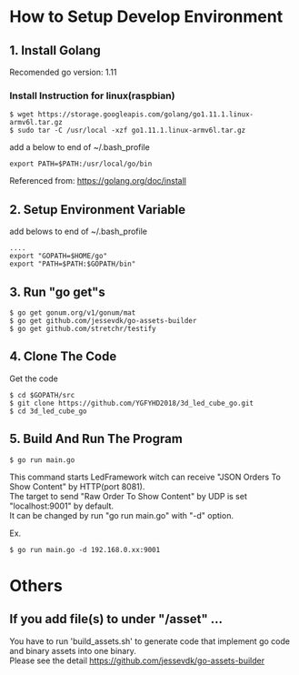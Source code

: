 # How to Setup Develop Environment

## 1. Install Golang

Recomended go version: 1.11


### Install Instruction for linux(raspbian)

```shell
$ wget https://storage.googleapis.com/golang/go1.11.1.linux-armv6l.tar.gz 
$ sudo tar -C /usr/local -xzf go1.11.1.linux-armv6l.tar.gz
```

add a below to end of ~/.bash_profile  
```shell
export PATH=$PATH:/usr/local/go/bin
```


Referenced from: https://golang.org/doc/install


## 2. Setup Environment Variable
add belows to end of ~/.bash_profile
```shell
....
export "GOPATH=$HOME/go"
export "PATH=$PATH:$GOPATH/bin"
```

## 3. Run "go get"s

```shell
$ go get gonum.org/v1/gonum/mat
$ go get github.com/jessevdk/go-assets-builder
$ go get github.com/stretchr/testify
```

## 4. Clone The Code

Get the code
```shell
$ cd $GOPATH/src
$ git clone https://github.com/YGFYHD2018/3d_led_cube_go.git
$ cd 3d_led_cube_go
```

## 5. Build And Run The Program

```shell
$ go run main.go
```
  
This command starts LedFramework witch can receive "JSON Orders To Show Content" by HTTP(port 8081).  
The target to send "Raw Order To Show Content" by UDP is set "localhost:9001" by default.  
It can be changed by run "go run main.go" with "-d" option.  
  

Ex.  
```shell
$ go run main.go -d 192.168.0.xx:9001
```


# Others

## If you add file(s) to under "/asset" ...

You have to run 'build_assets.sh' to generate code that implement go code and binary assets into one binary.  
Please see the detail https://github.com/jessevdk/go-assets-builder 

